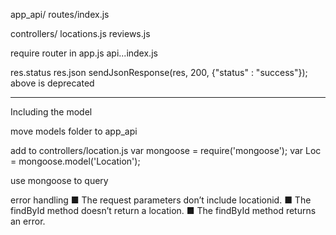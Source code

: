 app_api/
routes/index.js

controllers/
  locations.js
  reviews.js

require router in app.js
  api...index.js


res.status
res.json
sendJsonResponse(res, 200, {"status" : "success"});
above is deprecated


-----------------
Including the model

move models folder to  app_api


add to controllers/location.js
var mongoose = require('mongoose');
var Loc = mongoose.model('Location');



use mongoose to query



error handling
■ The request parameters don’t include locationid.
■ The findById method doesn’t return a location.
■ The findById method returns an error.
